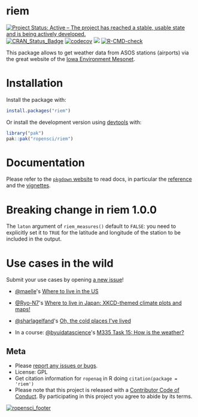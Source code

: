 riem
====
<!-- badges: start -->
[![Project Status: Active – The project has reached a stable, usable
state and is being actively
developed.](http://www.repostatus.org/badges/latest/active.svg)](https://www.repostatus.org/)
[![CRAN\_Status\_Badge](http://www.r-pkg.org/badges/version/riem)](https://cran.r-project.org/package=riem)
[![codecov](https://app.codecov.io/gh/ropensci/riem/graph/badge.svg)](https://app.codecov.io/gh/ropensci/riem)
[![](https://badges.ropensci.org/39_status.svg)](https://github.com/ropensci/software-review/issues/39)
  [![R-CMD-check](https://github.com/ropensci/riem/workflows/R-CMD-check/badge.svg)](https://github.com/ropensci/riem/actions)
  <!-- badges: end -->


This package allows to get weather data from ASOS stations (airports)
via the great website of the [Iowa Environment
Mesonet](https://mesonet.agron.iastate.edu/request/download.phtml?network=IN__ASOS).

Installation
============

Install the package with:

``` r
install.packages("riem")
```

Or install the development version using
[devtools](https://github.com/r-lib/devtools) with:

``` r
library("pak")
pak::pak("ropensci/riem")
```

# Documentation

Please refer to the [`pkgdown` website](https://docs.ropensci.org/riem/) to read docs, in particular the [reference](https://docs.ropensci.org/riem/reference/index.html) and the [vignettes](https://docs.ropensci.org/riem/articles/index.html).

# Breaking change in riem 1.0.0

The `laton` argument of `riem_measures()` default to `FALSE`: 
you need to explicitly set it to `TRUE` for the latitude and longitude of the station to be included in the output.

# Use cases in the wild

Submit your use cases by opening [a new issue](https://github.com/ropensci/riem/issues/new)!

* [@maelle](https://github.com/maelle/)'s [Where to live in the US](https://masalmon.eu/2017/11/16/wheretoliveus/)

* [@Ryo-N7](https://github.com/Ryo-N7)'s [Where to live in Japan: XKCD-themed climate plots and maps!](https://ryo-n7.github.io/2017-11-22-japan-xkcd-weather-index/)

* [@sharlagelfand](https://github.com/sharlagelfand)'s [Oh, the cold places I've lived](https://sharlagelfand.netlify.app/posts/oh-the-cold-places-ive-lived/)

* In a course: [@byuidatascience](https://github.com/byuidatascience)'s [M335 Task 15: How is the weather?](https://byuistats.github.io/M335/backgrounds.html#task_15:_how_is_the_weather)

Meta
----

-   Please [report any issues or
    bugs](https://github.com/ropensci/riem/issues).
-   License: GPL
-   Get citation information for `ropenaq` in R doing
    `citation(package = 'riem')`
-   Please note that this project is released with a [Contributor Code
    of Conduct](https://ropensci.org/code-of-conduct/). By participating in this project you agree
    to abide by its terms.

[![ropensci\_footer](https://ropensci.org//public_images/github_footer.png)](https://ropensci.org/)
